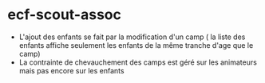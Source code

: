 # ecf-scout-assoc

- L'ajout des enfants se fait par la modification d'un camp ( la liste des enfants affiche seulement les enfants de la même tranche d'age que le camp)
- La contrainte de chevauchement des camps est géré sur les animateurs mais pas encore sur les enfants
